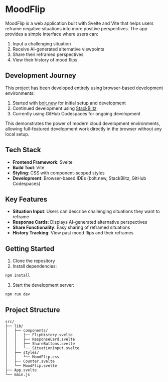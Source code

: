 # MoodFlip

MoodFlip is a web application built with Svelte and Vite that helps users reframe negative situations into more positive perspectives. The app provides a simple interface where users can:

1. Input a challenging situation
2. Receive AI-generated alternative viewpoints
3. Share their reframed perspectives
4. View their history of mood flips

## Development Journey

This project has been developed entirely using browser-based development environments:

1. Started with [bolt.new](https://bolt.new) for initial setup and development
2. Continued development using [StackBlitz](https://stackblitz.com)
3. Currently using GitHub Codespaces for ongoing development

This demonstrates the power of modern cloud development environments, allowing full-featured development work directly in the browser without any local setup.

## Tech Stack

- **Frontend Framework**: Svelte
- **Build Tool**: Vite
- **Styling**: CSS with component-scoped styles
- **Development**: Browser-based IDEs (bolt.new, StackBlitz, GitHub Codespaces)

## Key Features

- **Situation Input**: Users can describe challenging situations they want to reframe
- **Response Cards**: Displays AI-generated alternative perspectives
- **Share Functionality**: Easy sharing of reframed situations
- **History Tracking**: View past mood flips and their reframes

## Getting Started

1. Clone the repository
2. Install dependencies:
```bash
npm install
```
3. Start the development server:
```bash
npm run dev
```

## Project Structure

```
src/
├── lib/
│   ├── components/
│   │   ├── FlipHistory.svelte
│   │   ├── ResponseCard.svelte
│   │   ├── ShareButtons.svelte
│   │   └── SituationInput.svelte
│   ├── styles/
│   │   └── MoodFlip.css
│   ├── Counter.svelte
│   └── MoodFlip.svelte
├── App.svelte
└── main.js
```
